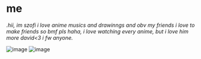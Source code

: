 # me
*.hii, im szofi i love anime musics and drawinngs and obv my friends
i love to make friends so bmf pls haha, i love watching every anime, but i love him more david<3
i fw anyone.*


![image](https://github.com/user-attachments/assets/3ed078df-1140-4559-9f5d-8ddd00af5799)
![image](https://github.com/user-attachments/assets/8a4ec758-9c1c-4fe5-8c97-cbbfe4ad7f0b)


